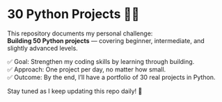 # 30 Python Projects 🚀🐍

This repository documents my personal challenge:  
**Building 50 Python projects** — covering beginner, intermediate, and slightly advanced levels.  

✅ Goal: Strengthen my coding skills by learning through building.  
✅ Approach: One project per day, no matter how small.  
✅ Outcome: By the end, I’ll have a portfolio of 30 real projects in Python.  

Stay tuned as I keep updating this repo daily! 🚀
